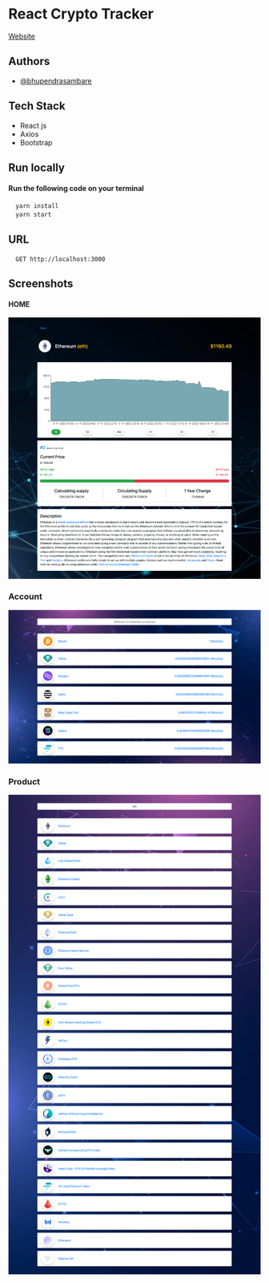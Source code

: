 
# React Crypto Tracker

[Website](https://bhupendrasambare.github.io/React-Crypto-Tracker/)


## Authors

- [@bhupendrasambare](https://www.github.com/bhupendrasambare)


## Tech Stack

- React js
- Axios
- Bootstrap


## Run locally

#### Run the following code on your terminal

```bash
  yarn install
  yarn start
```

## URL

```url
  GET http://localhost:3000
```
## Screenshots

#### HOME 
![About](https://github.com/bhupendrasambare/React-Crypto-Tracker/blob/main/screenshoot/about.png?raw=true)

### Account
![Home](https://github.com/bhupendrasambare/React-Crypto-Tracker/blob/main/screenshoot/home.png?raw=true)

### Product
![Search](https://github.com/bhupendrasambare/React-Crypto-Tracker/blob/main/screenshoot/search.png?raw=true)



